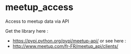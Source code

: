 # meetup_access
Access to meetup data via API

Get the library here : 
 - https://pypi.python.org/pypi/meetup-api/
 or see here :
- http://www.meetup.com/fr-FR/meetup_api/clients/
